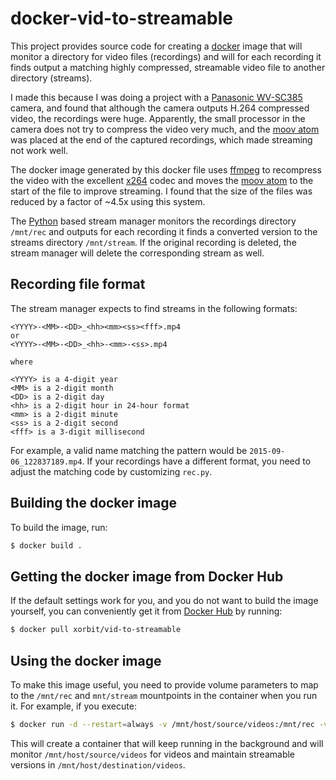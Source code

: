 # docker-vid-to-streamable

This project provides source code for creating a [docker](https://www.docker.com/) image that will monitor a directory for video files (recordings) and will for each recording it finds output a matching highly compressed, streamable video file to another directory (streams).

I made this because I was doing a project with a [Panasonic WV-SC385](http://www.panasonic.com/my/business/security-system/i-pro-smart-hd/dome-network-cameras/wv-sc385.html) camera, and found that although the camera outputs H.264 compressed video, the recordings were huge.  Apparently, the small processor in the camera does not try to compress the video very much, and the [moov atom](http://www.adobe.com/devnet/video/articles/mp4_movie_atom.html) was placed at the end of the captured recordings, which made streaming not work well.

The docker image generated by this docker file uses [ffmpeg](https://www.ffmpeg.org/) to recompress the video with the excellent [x264](http://www.videolan.org/developers/x264.html) codec and moves the [moov atom](http://www.adobe.com/devnet/video/articles/mp4_movie_atom.html) to the start of the file to improve streaming.  I found that the size of the files was reduced by a factor of ~4.5x using this system.

The [Python](https://www.python.org/) based stream manager monitors the recordings directory `/mnt/rec` and outputs for each recording it finds a converted version to the streams directory `/mnt/stream`.  If the original recording is deleted, the stream manager will delete the corresponding stream as well.

## Recording file format

The stream manager expects to find streams in the following formats:

```
<YYYY>-<MM>-<DD>_<hh><mm><ss><fff>.mp4
or
<YYYY>-<MM>-<DD>_<hh>-<mm>-<ss>.mp4

where

<YYYY> is a 4-digit year
<MM> is a 2-digit month
<DD> is a 2-digit day
<hh> is a 2-digit hour in 24-hour format
<mm> is a 2-digit minute
<ss> is a 2-digit second
<fff> is a 3-digit millisecond
```

For example, a valid name matching the pattern would be `2015-09-06_122837189.mp4`.
If your recordings have a different format, you need to adjust the matching code by customizing `rec.py`.

## Building the docker image

To build the image, run:

```sh
$ docker build .
```

## Getting the docker image from Docker Hub

If the default settings work for you, and you do not want to build the image yourself, you can conveniently get it from [Docker Hub](https://hub.docker.com/) by running:

```sh
$ docker pull xorbit/vid-to-streamable
```

## Using the docker image

To make this image useful, you need to provide volume parameters to map to the `/mnt/rec` and `mnt/stream` mountpoints in the container when you run it.  For example, if you execute:

```sh
$ docker run -d --restart=always -v /mnt/host/source/videos:/mnt/rec -v /mnt/host/destination/videos:/mnt/stream xorbit/vid-to-streamable
```

This will create a container that will keep running in the background and will monitor `/mnt/host/source/videos` for videos and maintain streamable versions in `/mnt/host/destination/videos`.
